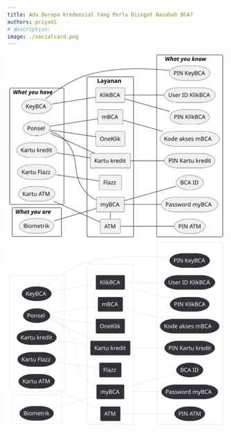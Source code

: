 ```yaml
---
title: Ada Berapa Kredensial Yang Perlu Diingat Nasabah BCA?
authors: priyadi
# description: 
image: ./socialcard.png
---
```


![BCA](./bca.light.svg#gh-light-mode-only)
![BCA](./bca.dark.svg#gh-dark-mode-only)